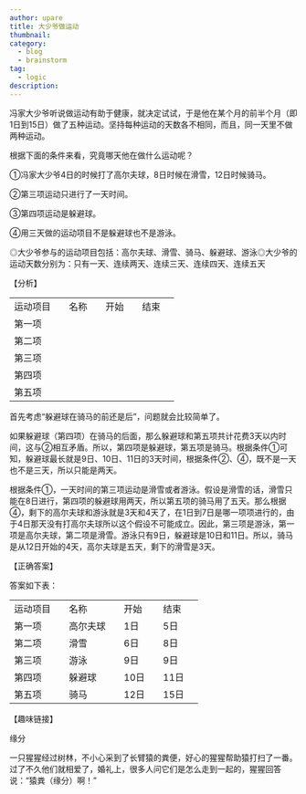```yaml
---
author: upare
title: 大少爷做运动
thumbnail:
category:
  - blog
  - brainstorm
tag:
  - logic
description: 
---
```

冯家大少爷听说做运动有助于健康，就决定试试，于是他在某个月的前半个月（即1日到15日）做了五种运动。坚持每种运动的天数各不相同，而且，同一天里不做两种运动。

根据下面的条件来看，究竟哪天他在做什么运动呢？

①冯家大少爷4日的时候打了高尔夫球，8日时候在滑雪，12日时候骑马。

②第三项运动只进行了一天时间。

③第四项运动是躲避球。

④用三天做的运动项目不是躲避球也不是游泳。

◎大少爷参与的运动项目包括：高尔夫球、滑雪、骑马、躲避球、游泳◎大少爷的运动天数分别为：只有一天、连续两天、连续三天、连续四天、连续五天

【分析】

<table><tr><td>运动项目</td><td></td><td>名称</td><td></td><td>开始</td><td></td><td>结束</td><td></td></tr><tr><td>第一项</td><td></td><td></td><td></td><td></td><td></td><td></td><td></td></tr><tr><td>第二项</td><td></td><td></td><td></td><td></td><td></td><td></td><td></td></tr><tr><td>第三项</td><td></td><td></td><td></td><td></td><td></td><td></td><td></td></tr><tr><td>第四项</td><td></td><td></td><td></td><td></td><td></td><td></td><td></td></tr><tr><td>第五项</td><td></td><td></td><td></td><td></td><td></td><td></td><td></td></tr></table>

首先考虑“躲避球在骑马的前还是后”，问题就会比较简单了。

如果躲避球（第四项）在骑马的后面，那么躲避球和第五项共计花费3天以内时间，这与②相互矛盾。所以，第四项是躲避球，第五项是骑马。根据条件①可知，躲避球最长就是9日、10日、11日的3天时间，根据条件②、④，既不是一天也不是三天，所以只能是两天。

根据条件①，一天时间的第三项运动是滑雪或者游泳。假设是滑雪的话，滑雪只能在8日进行，第四项的躲避球用两天，所以第五项的骑马用了五天。那么根据④，剩下的高尔夫球和游泳就是3天和4天了，在1日到7日是哪一项项进行的，由于4日那天没有打高尔夫球所以这个假设不可能成立。因此，第三项是游泳，第一项是高尔夫球，第二项是滑雪。游泳只有9日，躲避球是10日和11日。所以，骑马是从12日开始的4天，高尔夫球是五天，剩下的滑雪是3天。

【正确答案】

答案如下表：

<table><tr><td>运动项目</td><td></td><td>名称</td><td></td><td>开始</td><td></td><td>结束</td><td></td></tr><tr><td>第一项</td><td></td><td>高尔夫球</td><td></td><td>1日</td><td></td><td>5日</td><td></td></tr><tr><td>第二项</td><td></td><td>滑雪</td><td></td><td>6日</td><td></td><td>8日</td><td></td></tr><tr><td>第三项</td><td></td><td>游泳</td><td></td><td>9日</td><td></td><td>9日</td><td></td></tr><tr><td>第四项</td><td></td><td>躲避球</td><td></td><td>10日</td><td></td><td>11日</td><td></td></tr><tr><td>第五项</td><td></td><td>骑马</td><td></td><td>12日</td><td></td><td>15日</td><td></td></tr></table>

【趣味链接】

缘分

一只猩猩经过树林，不小心采到了长臂猿的粪便，好心的猩猩帮助猿打扫了一番。过了不久他们就相爱了，婚礼上，很多人问它们是怎么走到一起的，猩猩回答说：“猿粪（缘分）啊！”